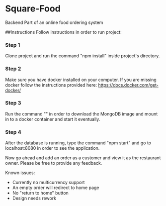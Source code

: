 # Square-Food
Backend Part of an online food ordering system

##Instructions
Follow instructions in order to run project:
### Step 1
Clone project and run the command "npm install" inside project's directory.

### Step 2
Make sure you have docker installed on your computer. If you are missing docker follow the instructions provided here: https://docs.docker.com/get-docker/

### Step 3
Run the command "" in order to download the MongoDB image and mount in to a docker container and start it eventually.

### Step 4
After the database is running, type the command "npm start" and go to localhost:8080 in order to see the application.

Now go ahead and add an order as a customer and view it as the restaurant owner. Please be free to provide any feedback.

Known issues:
- Currently no multicurrency support
- An empty order will redirect to home page
- No "return to home" button
- Design needs rework
